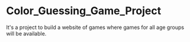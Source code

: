 # Color_Guessing_Game_Project
It's a project to build a website of games where games for all age groups will be available.
